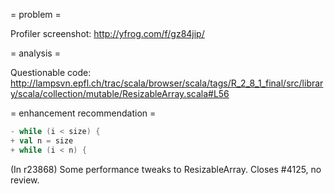 = problem =

Profiler screenshot: http://yfrog.com/f/gz84jip/

= analysis =

Questionable code: http://lampsvn.epfl.ch/trac/scala/browser/scala/tags/R_2_8_1_final/src/library/scala/collection/mutable/ResizableArray.scala#L56

= enhancement recommendation =

```scala
- while (i < size) {
+ val n = size
+ while (i < n) {
```
(In r23868) Some performance tweaks to ResizableArray.  Closes #4125, no review.
